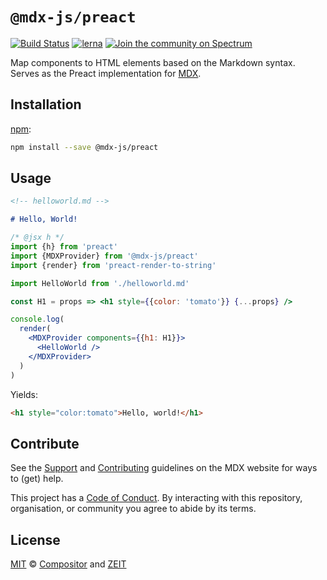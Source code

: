 # `@mdx-js/preact`

[![Build Status][build-badge]][build]
[![lerna][lerna-badge]][lerna]
[![Join the community on Spectrum][spectrum-badge]][spectrum]

Map components to HTML elements based on the Markdown syntax.
Serves as the Preact implementation for [MDX][].

## Installation

[npm][]:

```sh
npm install --save @mdx-js/preact
```

## Usage

```md
<!-- helloworld.md -->

# Hello, World!
```

```jsx
/* @jsx h */
import {h} from 'preact'
import {MDXProvider} from '@mdx-js/preact'
import {render} from 'preact-render-to-string'

import HelloWorld from './helloworld.md'

const H1 = props => <h1 style={{color: 'tomato'}} {...props} />

console.log(
  render(
    <MDXProvider components={{h1: H1}}>
      <HelloWorld />
    </MDXProvider>
  )
)
```

Yields:

```html
<h1 style="color:tomato">Hello, world!</h1>
```

## Contribute

See the [Support][] and [Contributing][] guidelines on the MDX website for ways
to (get) help.

This project has a [Code of Conduct][coc].
By interacting with this repository, organisation, or community you agree to
abide by its terms.

## License

[MIT][] © [Compositor][] and [ZEIT][]

<!-- Definitions -->

[build]: https://travis-ci.com/mdx-js/mdx
[build-badge]: https://travis-ci.com/mdx-js/mdx.svg?branch=master
[lerna]: https://lernajs.io/
[lerna-badge]: https://img.shields.io/badge/maintained%20with-lerna-cc00ff.svg
[spectrum]: https://spectrum.chat/mdx
[spectrum-badge]: https://withspectrum.github.io/badge/badge.svg
[contributing]: https://mdxjs.com/contributing
[support]: https://mdxjs.com/support
[coc]: https://github.com/mdx-js/.github/blob/master/code-of-conduct.md
[mit]: license
[compositor]: https://compositor.io
[zeit]: https://zeit.co
[mdx]: https://github.com/mdx-js/mdx
[npm]: https://docs.npmjs.com/cli/install
